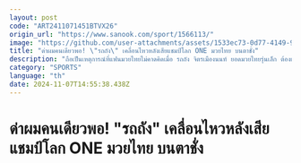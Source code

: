```yaml
---
layout: post
code: "ART2411071451BTVX26"
origin_url: "https://www.sanook.com/sport/1566113/"
image: "https://github.com/user-attachments/assets/1533ec73-0d77-4149-92b5-2dc6d4488bb8"
title: "ด่าผมคนเดียวพอ! \"รถถัง\" เคลื่อนไหวหลังเสียแชมป์โลก ONE มวยไทย บนตาชั่ง"
description: "ถือเป็นเหตุการณ์ที่แฟนมวยไทยไม่คาดคิดเมื่อ รถถัง จิตรเมืองนนท์ ยอดมวยไทยรุ่นเล็ก ต้องเสียเข็มขัดแชมป์ทั้งที่ยังไม่ได้ขึ้นสังเวียนชก เมื่อวันพฤหัสบดีที่ 7 พฤศจิกายน 2567"
category: "SPORTS"
language: "th"
date: 2024-11-07T14:55:38.438Z
---
```


# ด่าผมคนเดียวพอ! "รถถัง" เคลื่อนไหวหลังเสียแชมป์โลก ONE มวยไทย บนตาชั่ง